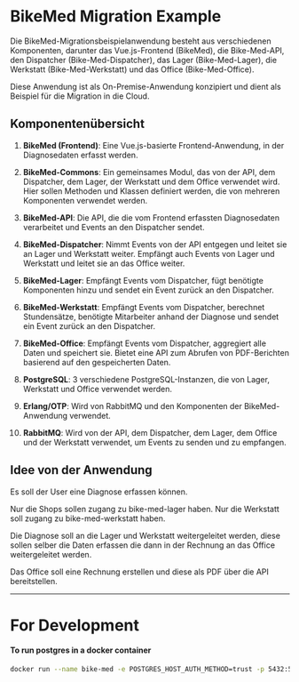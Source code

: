 # BikeMed Migration Example

Die BikeMed-Migrationsbeispielanwendung besteht aus verschiedenen Komponenten,
darunter das Vue.js-Frontend (BikeMed), die Bike-Med-API, den Dispatcher (Bike-Med-Dispatcher),
das Lager (Bike-Med-Lager), die Werkstatt (Bike-Med-Werkstatt) und das Office (Bike-Med-Office).

Diese Anwendung ist als On-Premise-Anwendung konzipiert und dient als Beispiel für die Migration in die Cloud.

## Komponentenübersicht


1. **BikeMed (Frontend)**: Eine Vue.js-basierte Frontend-Anwendung, in der Diagnosedaten erfasst werden.

2. **BikeMed-Commons**: Ein gemeinsames Modul, das von der API, dem Dispatcher, dem Lager, der Werkstatt und dem Office verwendet wird.
    Hier sollen Methoden und Klassen definiert werden, die von mehreren Komponenten verwendet werden.

2. **BikeMed-API**: Die API, die die vom Frontend erfassten Diagnosedaten verarbeitet und Events an den Dispatcher sendet.

3. **BikeMed-Dispatcher**: Nimmt Events von der API entgegen und leitet sie an Lager und Werkstatt weiter.
Empfängt auch Events von Lager und Werkstatt und leitet sie an das Office weiter.

4. **BikeMed-Lager**: Empfängt Events vom Dispatcher, fügt benötigte Komponenten hinzu und sendet ein Event zurück an den Dispatcher.

5. **BikeMed-Werkstatt**: Empfängt Events vom Dispatcher, berechnet Stundensätze, benötigte Mitarbeiter anhand der Diagnose und sendet ein Event zurück an den Dispatcher.

6. **BikeMed-Office**: Empfängt Events vom Dispatcher, aggregiert alle Daten und speichert sie. Bietet eine API zum Abrufen von PDF-Berichten basierend auf den gespeicherten Daten.

7. **PostgreSQL**: 3 verschiedene PostgreSQL-Instanzen, die von Lager, Werkstatt und Office verwendet werden.

8. **Erlang/OTP**: Wird von RabbitMQ und den Komponenten der BikeMed-Anwendung verwendet.

8. **RabbitMQ**: Wird von der API, dem Dispatcher, dem Lager, dem Office und der Werkstatt verwendet, um Events zu senden und zu empfangen.

## Idee von der Anwendung

Es soll der User eine Diagnose erfassen können.

Nur die Shops sollen zugang zu bike-med-lager haben.
Nur die Werkstatt soll zugang zu bike-med-werkstatt haben.

Die Diagnose soll an die Lager und Werkstatt weitergeleitet werden,
diese sollen selber die Daten erfassen die dann in der Rechnung an das Office weitergeleitet werden.

Das Office soll eine Rechnung erstellen und diese als PDF über die API bereitstellen.


------------------
# For Development

#### To run postgres in a docker container
```bash
docker run --name bike-med -e POSTGRES_HOST_AUTH_METHOD=trust -p 5432:5432 -d postgres
```








